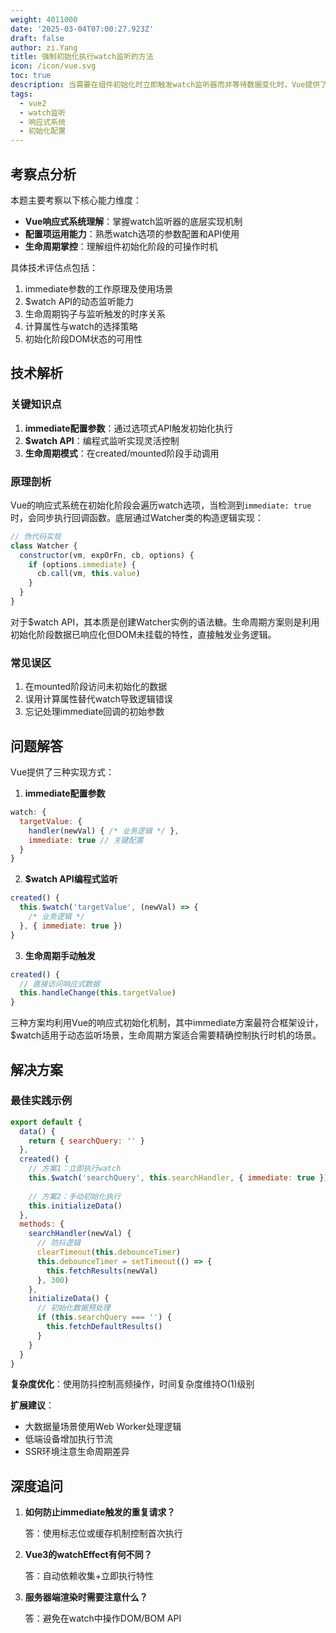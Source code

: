 ```yaml
---
weight: 4011000
date: '2025-03-04T07:00:27.923Z'
draft: false
author: zi.Yang
title: 强制初始化执行watch监听的方法
icon: /icon/vue.svg
toc: true
description: 当需要在组件初始化时立即触发watch监听器而非等待数据变化时，Vue提供了哪些实现方式？请说明配置参数或替代方案的具体用法及其原理。
tags:
  - vue2
  - watch监听
  - 响应式系统
  - 初始化配置
---
```


## 考察点分析

本题主要考察以下核心能力维度：

- **Vue响应式系统理解**：掌握watch监听器的底层实现机制
- **配置项运用能力**：熟悉watch选项的参数配置和API使用
- **生命周期掌控**：理解组件初始化阶段的可操作时机

具体技术评估点包括：

1. immediate参数的工作原理及使用场景
2. $watch API的动态监听能力
3. 生命周期钩子与监听触发的时序关系
4. 计算属性与watch的选择策略
5. 初始化阶段DOM状态的可用性

## 技术解析

### 关键知识点

1. **immediate配置参数**：通过选项式API触发初始化执行
2. **$watch API**：编程式监听实现灵活控制
3. **生命周期模式**：在created/mounted阶段手动调用

### 原理剖析

Vue的响应式系统在初始化阶段会遍历watch选项，当检测到`immediate: true`时，会同步执行回调函数。底层通过Watcher类的构造逻辑实现：

```javascript
// 伪代码实现
class Watcher {
  constructor(vm, expOrFn, cb, options) {
    if (options.immediate) {
      cb.call(vm, this.value)
    }
  }
}
```

对于$watch API，其本质是创建Watcher实例的语法糖。生命周期方案则是利用初始化阶段数据已响应化但DOM未挂载的特性，直接触发业务逻辑。

### 常见误区

1. 在mounted阶段访问未初始化的数据
2. 误用计算属性替代watch导致逻辑错误
3. 忘记处理immediate回调的初始参数

## 问题解答

Vue提供了三种实现方式：

1. **immediate配置参数**

```javascript
watch: {
  targetValue: {
    handler(newVal) { /* 业务逻辑 */ },
    immediate: true // 关键配置
  }
}
```

2. **$watch API编程式监听**

```javascript
created() {
  this.$watch('targetValue', (newVal) => {
    /* 业务逻辑 */
  }, { immediate: true })
}
```

3. **生命周期手动触发**

```javascript
created() {
  // 直接访问响应式数据
  this.handleChange(this.targetValue)
}
```

三种方案均利用Vue的响应式初始化机制，其中immediate方案最符合框架设计，$watch适用于动态监听场景，生命周期方案适合需要精确控制执行时机的场景。

## 解决方案

### 最佳实践示例

```javascript
export default {
  data() {
    return { searchQuery: '' }
  },
  created() {
    // 方案1：立即执行watch
    this.$watch('searchQuery', this.searchHandler, { immediate: true })
    
    // 方案2：手动初始化执行
    this.initializeData()
  },
  methods: {
    searchHandler(newVal) {
      // 防抖逻辑
      clearTimeout(this.debounceTimer)
      this.debounceTimer = setTimeout(() => {
        this.fetchResults(newVal)
      }, 300)
    },
    initializeData() {
      // 初始化数据预处理
      if (this.searchQuery === '') {
        this.fetchDefaultResults()
      }
    }
  }
}
```

**复杂度优化**：使用防抖控制高频操作，时间复杂度维持O(1)级别

**扩展建议**：

- 大数据量场景使用Web Worker处理逻辑
- 低端设备增加执行节流
- SSR环境注意生命周期差异

## 深度追问

1. **如何防止immediate触发的重复请求？**

   答：使用标志位或缓存机制控制首次执行

2. **Vue3的watchEffect有何不同？**

   答：自动依赖收集+立即执行特性

3. **服务器端渲染时需要注意什么？**

   答：避免在watch中操作DOM/BOM API
